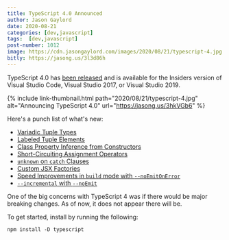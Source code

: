 ```yaml
---
title: TypeScript 4.0 Announced
author: Jason Gaylord
date: 2020-08-21
categories: [dev,javascript]
tags:  [dev,javascript]
post-number: 1012
image: https://cdn.jasongaylord.com/images/2020/08/21/typescript-4.jpg
bitly: https://jasong.us/3l3d86h
---
```


TypeScript 4.0 has [been released](https://jasong.us/3hkVGb6) and is available for the Insiders version of Visual Studio Code, Visual Studio 2017, or Visual Studio 2019.

{% include link-thumbnail.html path="2020/08/21/typescript-4.jpg" alt="Announcing TypeScript 4.0" url="https://jasong.us/3hkVGb6" %}

Here's a punch list of what's new:

- [Variadic Tuple Types](https://jasong.us/3gghwvd)
- [Labeled Tuple Elements](https://jasong.us/2E2mPBq)
- [Class Property Inference from Constructors](https://jasong.us/3iZUavm)
- [Short-Circuiting Assignment Operators](https://jasong.us/3iZU0nK)
- [`unknown` on `catch` Clauses](https://jasong.us/3iY8KUb)
- [Custom JSX Factories](https://jasong.us/2QaBNrl)
- [Speed Improvements in `build` mode with `--noEmitOnError`](https://jasong.us/3kXimAx)
- [`--incremental` with `--noEmit`](https://jasong.us/34k5jTM)

One of the big concerns with TypeScript 4 was if there would be major breaking changes. As of now, it does not appear there will be.

To get started, install by running the following:

```shell
npm install -D typescript
```